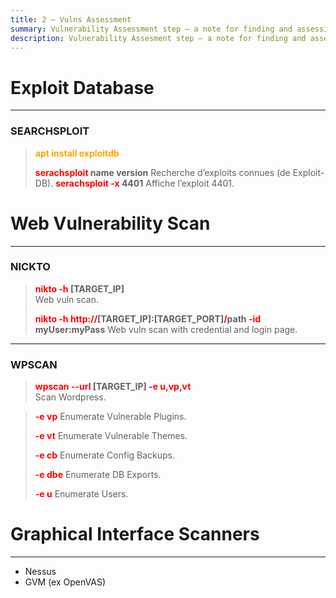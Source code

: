 ```yaml
---
title: 2 – Vulns Assessment
summary: Vulnerability Assessment step – a note for finding and assessing vulnerabilities.
description: Vulnerability Assesment step – a note for finding and assessing vulnerabilities.
---
```


# Exploit Database

---

### SEARCHSPLOIT


 > 
 > **<font color=orange>apt install exploitdb</font>**
 > 
 > **<font color=red>serachsploit</font> name version**
 > Recherche d’exploits connues (de Exploit-DB).
 > **<font color=red>serachsploit -x</font> 4401**
 > Affiche l’exploit 4401.

# Web Vulnerability Scan

---

### NICKTO


 > 
 > **<font color=red>nikto -h</font> \[TARGET_IP\]**	
 > Web vuln scan.
 > 
 > **<font color=red>nikto -h http://</font>\[TARGET_IP\]:\[TARGET_PORT\]<font color=red>/</font>path <font color=red>-id</font> myUser<font color=red>:</font>myPass**
 > Web vuln scan with credential and login page.

---

### WPSCAN


 > 
 > **<font color=red>wpscan --url</font> \[TARGET_IP\] <font color=red>-e u,vp,vt</font>**  
 > Scan Wordpress.


 > 
 > **<font color=red>-e vp</font>**
 > Enumerate Vulnerable Plugins.
 > 
 > **<font color=red>-e vt</font>**
 > Enumerate Vulnerable Themes.
 > 
 > **<font color=red>-e cb</font>**
 > Enumerate Config Backups.
 > 
 > **<font color=red>-e dbe</font>**
 > Enumerate DB Exports.
 > 
 > **<font color=red>-e u</font>**
 > Enumerate Users.

# Graphical Interface Scanners

---

* Nessus
* GVM (ex OpenVAS)
